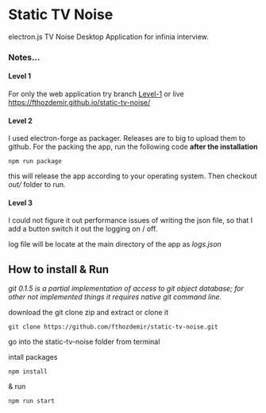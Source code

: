 # Static TV Noise
electron.js TV Noise Desktop Application for infinia interview.

### Notes...

#### Level 1
For only the web application try branch [Level-1](https://github.com/fthozdemir/static-tv-noise/tree/level-1)
or live https://fthozdemir.github.io/static-tv-noise/
#### Level 2 

I used electron-forge as packager.  Releases are to big to upload them to github. For the packing the app, run the following code **after the installation**

```
npm run package
```
this  will release the app according to your operating system.
Then checkout  *out/* folder to run. 

#### Level 3

I could not figure it out performance issues of writing the json file, so that I add a button switch it out the logging on / off.

log file will be locate at the main directory of the app  as *logs.json*
 
## How to install & Run

*git 0.1.5 is a partial implementation of access to git object database; for other not implemented things it requires native git command line.*

download the git clone zip and extract or clone it

```
git clone https://github.com/fthozdemir/static-tv-noise.git
```

go into the static-tv-noise folder from terminal

intall packages

```
npm install
```

 & run

```
npm run start
```
